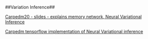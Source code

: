 ##Variation Inference##

[Carpedm20 - slides - explains memory network, Neural Variational Inference](http://www.slideshare.net/carpedm20/deep-reasoning)

[Carpedm tensorflow implementation of Neural Variational inference](https://github.com/carpedm20/variational-text-tensorflow)

